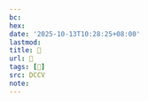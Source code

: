```yaml
---
bc:
hex:
date: '2025-10-13T10:28:25+08:00'
lastmod:
title: 􄬠
url: 􄬠
tags: [𦈩]
src: DCCV
note:
---
```

